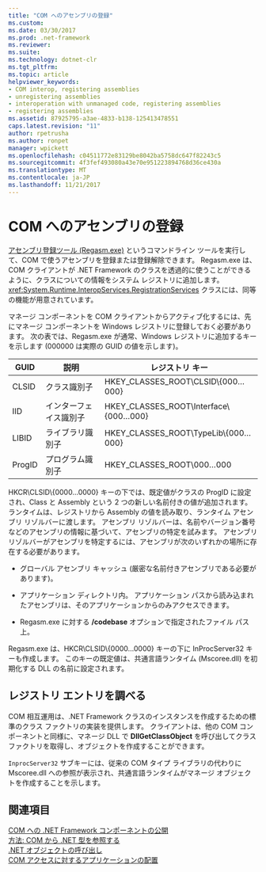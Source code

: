 ```yaml
---
title: "COM へのアセンブリの登録"
ms.custom: 
ms.date: 03/30/2017
ms.prod: .net-framework
ms.reviewer: 
ms.suite: 
ms.technology: dotnet-clr
ms.tgt_pltfrm: 
ms.topic: article
helpviewer_keywords:
- COM interop, registering assemblies
- unregistering assemblies
- interoperation with unmanaged code, registering assemblies
- registering assemblies
ms.assetid: 87925795-a3ae-4833-b138-125413478551
caps.latest.revision: "11"
author: rpetrusha
ms.author: ronpet
manager: wpickett
ms.openlocfilehash: c04511772e83129be8042ba5758dc647f82243c5
ms.sourcegitcommit: 4f3fef493080a43e70e951223894768d36ce430a
ms.translationtype: MT
ms.contentlocale: ja-JP
ms.lasthandoff: 11/21/2017
---
```

# <a name="registering-assemblies-with-com"></a>COM へのアセンブリの登録
[アセンブリ登録ツール (Regasm.exe)](../../../docs/framework/tools/regasm-exe-assembly-registration-tool.md) というコマンドライン ツールを実行して、COM で使うアセンブリを登録または登録解除できます。 Regasm.exe は、COM クライアントが .NET Framework のクラスを透過的に使うことができるように、クラスについての情報をシステム レジストリに追加します。 <xref:System.Runtime.InteropServices.RegistrationServices> クラスには、同等の機能が用意されています。  
  
 マネージ コンポーネントを COM クライアントからアクティブ化するには、先にマネージ コンポーネントを Windows レジストリに登録しておく必要があります。 次の表では、Regasm.exe が通常、Windows レジストリに追加するキーを示します  (000000 は実際の GUID の値を示します)。  
  
|GUID|説明|レジストリ キー|  
|----------|-----------------|------------------|  
|CLSID|クラス識別子|HKEY_CLASSES_ROOT\CLSID\\{000…000}|  
|IID|インターフェイス識別子|HKEY_CLASSES_ROOT\Interface\\{000…000}|  
|LIBID|ライブラリ識別子|HKEY_CLASSES_ROOT\TypeLib\\{000…000}|  
|ProgID|プログラム識別子|HKEY_CLASSES_ROOT\000…000|  
  
 HKCR\CLSID\\{0000…0000} キーの下では、既定値がクラスの ProgID に設定され、Class と Assembly という 2 つの新しい名前付きの値が追加されます。 ランタイムは、レジストリから Assembly の値を読み取り、ランタイム アセンブリ リゾルバーに渡します。 アセンブリ リゾルバーは、名前やバージョン番号などのアセンブリの情報に基づいて、アセンブリの特定を試みます。 アセンブリ リゾルバーがアセンブリを特定するには、アセンブリが次のいずれかの場所に存在する必要があります。  
  
-   グローバル アセンブリ キャッシュ (厳密な名前付きアセンブリである必要があります)。  
  
-   アプリケーション ディレクトリ内。 アプリケーション パスから読み込まれたアセンブリは、そのアプリケーションからのみアクセスできます。  
  
-   Regasm.exe に対する **/codebase** オプションで指定されたファイル パス上。  
  
 Regasm.exe は、HKCR\CLSID\\{0000…0000} キーの下に InProcServer32 キーも作成します。 このキーの既定値は、共通言語ランタイム (Mscoree.dll) を初期化する DLL の名前に設定されます。  
  
## <a name="examining-registry-entries"></a>レジストリ エントリを調べる  
 COM 相互運用は、.NET Framework クラスのインスタンスを作成するための標準のクラス ファクトリの実装を提供します。 クライアントは、他の COM コンポーネントと同様に、マネージ DLL で **DllGetClassObject** を呼び出してクラス ファクトリを取得し、オブジェクトを作成することができます。  
  
 `InprocServer32` サブキーには、従来の COM タイプ ライブラリの代わりに Mscoree.dll への参照が表示され、共通言語ランタイムがマネージ オブジェクトを作成することを示します。  
  
## <a name="see-also"></a>関連項目  
 [COM への .NET Framework コンポーネントの公開](../../../docs/framework/interop/exposing-dotnet-components-to-com.md)  
 [方法: COM から .NET 型を参照する](../../../docs/framework/interop/how-to-reference-net-types-from-com.md)  
 [.NET オブジェクトの呼び出し](http://msdn.microsoft.com/en-us/40c9626c-aea6-4bad-b8f0-c1de462efd33)  
 [COM アクセスに対するアプリケーションの配置](http://msdn.microsoft.com/en-us/fb63564c-c1b9-4655-a094-a235625882ce)
